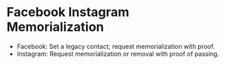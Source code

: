 # Facebook Instagram Memorialization

- Facebook: Set a legacy contact; request memorialization with proof.
- Instagram: Request memorialization or removal with proof of passing.
